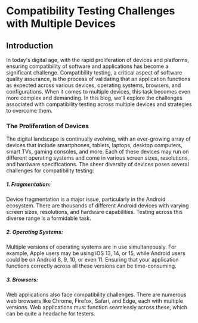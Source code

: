 # Compatibility Testing Challenges with Multiple Devices
## Introduction

In today's digital age, with the rapid proliferation of devices and platforms, ensuring compatibility of software and applications has become a significant challenge. Compatibility testing, a critical aspect of software quality assurance, is the process of validating that an application functions as expected across various devices, operating systems, browsers, and configurations. When it comes to multiple devices, this task becomes even more complex and demanding. In this blog, we'll explore the challenges associated with compatibility testing across multiple devices and strategies to overcome them.

### The Proliferation of Devices

The digital landscape is continually evolving, with an ever-growing array of devices that include smartphones, tablets, laptops, desktop computers, smart TVs, gaming consoles, and more. Each of these devices may run on different operating systems and come in various screen sizes, resolutions, and hardware specifications. The sheer diversity of devices poses several challenges for compatibility testing:

##### 1. Fragmentation:
Device fragmentation is a major issue, particularly in the Android ecosystem. There are thousands of different Android devices with varying screen sizes, resolutions, and hardware capabilities. Testing across this diverse range is a formidable task.

##### 2. Operating Systems: 
Multiple versions of operating systems are in use simultaneously. For example, Apple users may be using iOS 13, 14, or 15, while Android users could be on Android 8, 9, 10, or even 11. Ensuring that your application functions correctly across all these versions can be time-consuming.

##### 3. Browsers:
Web applications also face compatibility challenges. There are numerous web browsers like Chrome, Firefox, Safari, and Edge, each with multiple versions. Web applications must function seamlessly across these, which can be quite a headache for testers.
